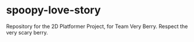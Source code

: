 # spoopy-love-story
Repository for the 2D Platformer Project, for Team Very Berry. Respect the very scary berry.
